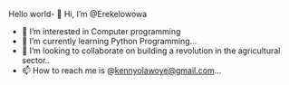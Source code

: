 Hello world- 👋 Hi, I’m @Erekelowowa
- 👀 I’m interested in Computer programming
- 🌱 I’m currently learning Python Programming...
- 💞️ I’m looking to collaborate on building a revolution in the agricultural sector..
- 📫 How to reach me is @kennyolawoye@gmail.com...

<!---
Erekelowowa/Erekelowowa is a ✨ special ✨ repository because its `README.md` (this file) appears on your GitHub profile.
You can click the Preview link to take a look at your changes.
--->
